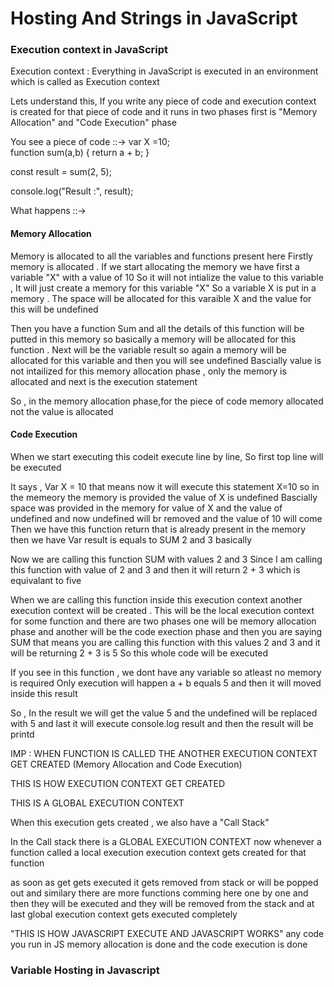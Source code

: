 <h1> Hosting And Strings in JavaScript </h1>

<h3>Execution context in JavaScript </h3>

Execution context : Everything in JavaScript is executed in an environment which is called as Execution context

Lets understand this,
If you write any piece of code and execution context is created for that piece of code and it runs in two phases first is "Memory Allocation" and "Code Execution" phase

You see a piece of code ::->
var X =10;  
function sum(a,b) {
return a + b;
}

const result = sum(2, 5);

console.log("Result :", result);

What happens ::->

<h4> Memory Allocation </h4>

Memory is allocated to all the variables and functions present here
Firstly memory is allocated . If we start allocating the memory we have first a variable "X" with a value of 10
So it will not intialize the value to this variable , It will just create a memory for this variable "X" So a variable X is put in a memory . The space will be allocated for this varaible X and the value for this will be undefined

Then you have a function Sum and all the details of this function will be putted in this memory so basically a memory will be allocated for this function . Next will be the variable result so again a memory will be allocated for this variable and then you will see undefined Bascially value is not intailized for this memory allocation phase , only the memory is allocated and next is the execution statement

So , in the memory allocation phase,for the piece of code memory allocated not the value is allocated


<h4> Code Execution </h4>

When we start executing this codeit execute line by line, So first top line will be executed 

It says , Var X = 10 that means now it will execute this statement X=10
so in the memeory the memory is provided the value of X is undefined Bascially space was provided in the memory for value of X and the value of undefined and now undefined will br removed and the value of 10 will come Then we have this function return that is already present in the memory then we have Var result is equals to  SUM 2 and 3 basically

Now we are calling this function SUM with values 2 and 3 Since I am calling this function with value of 2 and 3 and then it will return 2 + 3 which is equivalant to five

When we are calling this function inside this execution context another execution context will be created . This will be the local execution context for some function and there are two phases one will be memory allocation phase and another will be the code exection phase and then you are saying SUM that means you are calling this function with this values 2 and 3 and it will be returning 2 + 3 is 5 So this whole code will be executed

If you see in this function , we dont have any variable so atleast no memory is required
Only execution will happen a + b equals 5 and then it will moved inside this result


So , In the result we will get the value 5 and the undefined will be replaced with 5 and last it will execute console.log result and then the result will be printd

IMP : WHEN FUNCTION IS CALLED THE ANOTHER EXECUTION CONTEXT GET CREATED (Memory Allocation and Code Execution)

THIS IS HOW EXECUTION CONTEXT GET CREATED

THIS IS A GLOBAL EXECUTION CONTEXT

When this execution gets created , we also have a "Call Stack" 

In the Call stack there is a GLOBAL EXECUTION CONTEXT now whenever a function called a local execution execution context gets created for that function

as soon as get gets executed it gets removed from stack or will be popped out and similary there are more functions comming here one by one and then  they will be executed and they will be removed from the stack and at last global execution context gets executed completely

"THIS IS HOW JAVASCRIPT EXECUTE AND JAVASCRIPT WORKS" any code you run in JS memory allocation is done and the code execution is done


<h3>Variable Hosting in Javascript </h3>
